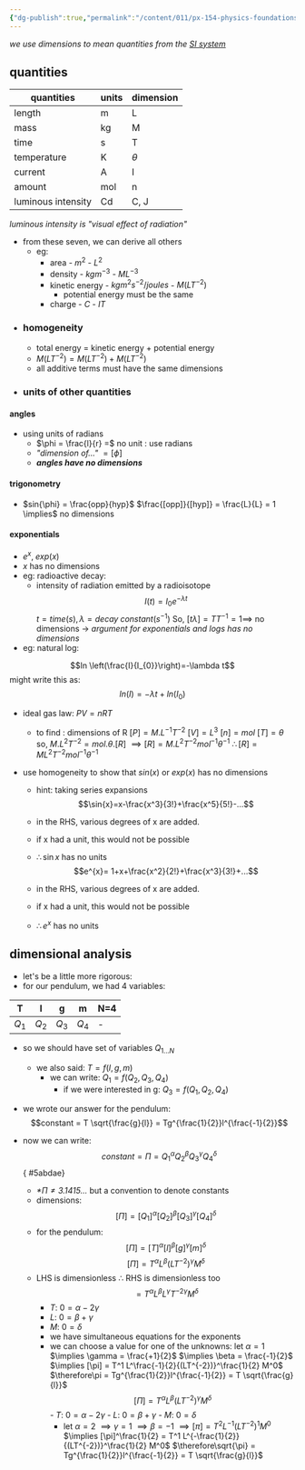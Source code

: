 ```yaml
---
{"dg-publish":true,"permalink":"/content/011/px-154-physics-foundations/px-154-a-dimensional-analysis/px-154-a2-dimensions/","created":"2024-11-25T10:50:32.000+00:00","updated":"2024-11-26T19:49:10.102+00:00"}
---
```


*we use dimensions to mean quantities from the [SI system](https://www.npl.co.uk/si-units)* 
## quantities

| quantities         | units | dimension |
| ------------------ | ----- | --------- |
| length             | m     | L         |
| mass               | kg    | M         |
| time               | s     | T         |
| temperature        | K     | $\theta$  |
| current            | A     | I         |
| amount             | mol   | n         |
| luminous intensity | Cd    | C, J      |

*luminous intensity is "visual effect of radiation"*
- from these seven, we can derive all others
	- eg:
		- area - $m^2$ - $L^2$
		- density - $kg m^{-3}$ - $M L^{-3}$
		- kinetic energy - $kg m^{2}s^{-2} / joules$ - $M(L T^{-2})$
			- potential energy must be the same
		- charge - $C$ - $IT$ 
- ### homogeneity
	- total energy = kinetic energy + potential energy
	-  $M(L T^{-2}) = M(L T^{-2}) + M(L T^{-2})$
	- all additive terms must have the same dimensions
- ### units of other quantities
#### angles
- using units of radians
	- $\phi = \frac{l}{r} =$ no unit : use radians
	- *"dimension of..."* $= [\phi]$
	- ***angles have no dimensions***
#### trigonometry
- $sin{\phi} = \frac{opp}{hyp}$
	$\frac{[opp]}{[hyp]} = \frac{L}{L} = 1 \implies$  no dimensions
#### exponentials
- $e^x,\;exp(x)$
- $x$ has no dimensions
- eg: radioactive decay:
	- intensity of radiation emitted by a radioisotope 
	$$I(t) = I_0e^{-\lambda t}$$
	$t = time(s), \lambda = decay \; constant (s^{-1})$
	So, $[t \lambda] = TT^{-1} = 1 \implies$ no dimensions
	-> *argument for exponentials and logs has no dimensions*
- eg: natural log: 

$$ln \left(\frac{I}{I_{0}}\right)=-\lambda t$$
might write this as:
$$ln(I) = -\lambda t + ln(I_0)$$
- ideal gas law:  $PV = nRT$
	- to find : dimensions of R
	$[P] = M.L^{-1}T^{-2}$
	$[V]=L^3$
	$[n]=mol$
	$[T]=\theta$
	so, $M.L^2T^{-2}=mol.\theta.[R]$
	$\implies[R]=M.L^2T^{-2}mol^{-1}\theta^{-1}$
	$\therefore[R]=ML^2T^{-2}mol^{-1}\theta^{-1}$

- use homogeneity to show that $sin(x)$ or $exp(x)$ has no dimensions
	- hint: taking series expansions
	$$\sin{x}=x-\frac{x^3}{3!}+\frac{x^5}{5!}-...$$
	- in the RHS, various degrees of x are added.
	- if x had a unit, this would not be possible
	- $\therefore \sin{x}$ has no units 
	$$e^{x}= 1+x+\frac{x^2}{2!}+\frac{x^3}{3!}+...$$
	
	-  in the RHS, various degrees of x are added.
	- if x had a unit, this would not be possible
	- $\therefore e^{x}$ has no units 
## dimensional analysis
- let's be a little more rigorous:
- for our pendulum, we had 4 variables:

| T   | l   | g   | m   | N=4 |
| --- | --- | --- | --- | --- |
| $Q_1$ | $Q_2$ | $Q_3$ | $Q_4$ | -   |
- so we should have set of variables $Q_{1...N}$
	- we also said: $T = f(l,g,m)$
		- we can write: $Q_{1}= f(Q_2,Q_3,Q_4)$
			- if we were interested in g: $Q_3= f(Q_1,Q_2,Q_4)$
- we wrote our answer for the pendulum: 
$$constant = T \sqrt{\frac{g}{l}} = Tg^{\frac{1}{2}}l^{\frac{-1}{2}}$$
- now we can write: 
$$constant = \Pi = Q_1^\alpha Q_2^\beta Q_3^\gamma Q_4^\delta$$
{ #5abdae}

	- *\*$\Pi \neq3.1415...$* but a convention to denote constants
	- dimensions: 
	$$[\Pi] = [Q_1]^\alpha [Q_2]^\beta [Q_3]^\gamma [Q_4]^\delta$$
	- for the pendulum:  
	$$[\Pi] = [T]^\alpha [l]^\beta [g]^\gamma [m]^\delta$$
	$$[\Pi] = T^\alpha L^\beta {(LT^{-2})}^\gamma M^\delta$$
	- LHS is dimensionless $\therefore$ RHS is dimensionless too
	$$= T^\alpha L^\beta L^{\gamma}T^{-2\gamma} M^\delta$$
		- $T$: $0 = \alpha - 2\gamma$
		- $L$: $0 = \beta + \gamma$
		- $M$: $0 = \delta$
		- we have simultaneous equations for the exponents
		- we can choose a value for one of the unknowns:
			let $\alpha = 1$
				$\implies \gamma = \frac{+1}{2}$
				$\implies \beta = \frac{-1}{2}$
				$\implies [\pi] = T^1 L^\frac{-1}{2}{(LT^{-2})}^\frac{1}{2} M^0$
				$\therefore\pi = Tg^{\frac{1}{2}}l^{\frac{-1}{2}} = T \sqrt{\frac{g}{l}}$
			$$[\Pi] = T^\alpha L^\beta {(LT^{-2})}^\gamma M^\delta$$
				- $T$: $0 = \alpha - 2\gamma$
				- $L$: $0 = \beta + \gamma$
				- $M$: $0 = \delta$
			- let $\alpha = 2$
			$\implies \gamma = 1$
			$\implies \beta = -1$
			$\implies [\pi] = T^2 L^{-1}{(LT^{-2})}^1 M^0$
			$\implies [\pi]^\frac{1}{2} = T^1 L^{-\frac{1}{2}}{(LT^{-2})}^\frac{1}{2} M^0$
			$\therefore\sqrt{\pi} = Tg^{\frac{1}{2}}l^{\frac{-1}{2}} = T \sqrt{\frac{g}{l}}$

